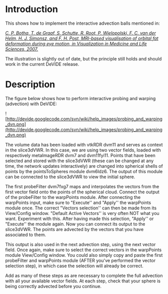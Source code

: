 # Introduction #

This shows how to implement the interactive advection balls mentioned in:

_[C. P. Botha, T. de Graaf, S. Schutte, R. Root, P. Wielopolski, F. C. van der Helm, H. J.  Simonsz, and F. H. Post, MRI-based visualisation of orbital fat deformation during eye motion, in Visualization in Medicine and Life Sciences, 2007.](http://visualisation.tudelft.nl/publications/botha2007.pdf)_

The illustration is slightly out of date, but the principle still holds and should work in the current DeVIDE release.

# Description #

The figure below shows how to perform interactive probing and warping (advection) with DeVIDE:

![http://devide.googlecode.com/svn/wiki/help_images/probing_and_warping_dvn.png](http://devide.googlecode.com/svn/wiki/help_images/probing_and_warping_dvn.png)

The volume data has been loaded with vtkRDR dvm11 and serves as context in the slice3dVWR. In this case, we are using two vector fields, loaded with respectively metaImageRDR dvm7 and dvm11fyi11. Points that have been selected and stored with the slice3dVWR (these can be changed at any time, the network updates interactively) are changed into spherical shells of points by the pointsToSpheres module dvm6ldz6. The output of this module can be connected to the slice3dVWR to view the initial sphere.

The first probeFilter dvm7fxg7 maps and interpolates the vectors from the first vector field onto the points of the spherical cloud. Connect the output of the probeFilter to the warpPoints module. After connecting the warpPoints input, make sure to "Execute'' and "Apply'' the warpPoints module once. The correct "Vectors selection'' can then be made from its View/Config window. "Default Active Vectors'' is very often NOT what you want. Experiment with this. After having made this selection, "Apply'' or "Execute'' the module again. Now you can connect its output to the slice3dVWR. The points are advected by the vectors that you have associated to them.

This output is also used in the next advection step, using the next vector field. Once again, make sure to select the correct vectors in the warpPoints module View/Config window. You could also simply copy and paste the first probeFilter and warpPoints module (AFTER you've performed the vector selection step), in which case the selection will already be correct.

Add as many of these steps as are necessary to complete the full advection with all your available vector fields. At each step, check that your sphere is being correctly advected before you continue.